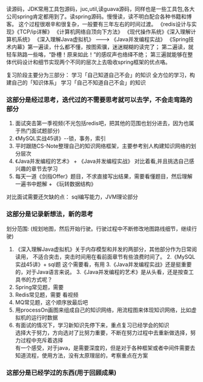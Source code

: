 读源码，JDK常用工具包源码，juc,util,读guava源码，同样也是一些工具包,各大公司spring肯定都用到了。读spring源码。慢慢读，读不明白配合各种书籍和博客。
这个过程很艰辛和很复杂，一般要有三年左右的时间过渡。
《redis设计与实现》《TCP/ip详解》 《计算机网络自顶向下方法》
《现代操作系统》《深入理解计算机系统》
《深入理解Java虚拟机》 ---> 《Java并发编程实战》
《Spring技术内幕》第一遍读，什么都不懂，按图索骥，迷迷糊糊的读完了；
第二遍读，就轻车熟路一些咯，“卧槽！原来如此！”的感叹声也络绎不绝；
第三遍就能够在整体代码设计和细节实现两个不同的层次上去吸收spring框架的优点咯。

复习阶段主要分为三部分： 
学习「自己知道自己不会」的知识 
全方位的学习，构建自己的「知识体系」 
学习「自己不知道自己不会」的知识 

### **这部分是经过思考，迭代过的不需要思考就可以去学，不会走弯路的部分**
1. 面试突击第一季视频(不光包括redis吧，把其他的范围也划分进去，因为也属于热门面试题部分)
2. 《MySQL实战45讲》--锁，事务，索引
3. 平时跟随CS-Note整理自己的知识网络框架，主要参考别人构建知识网络的划分层次
4. 《Java并发编程的艺术》 + 《Java并发编程实战》 对比着看,并且挑选自己感兴趣的章节去学习
5. 每天一道《剑指Offer》题目，不求直接写出结果，需要看懂题目，然后理解一遍书中题解 + 《玩转数据结构》

对比面试需要还欠缺的点：
sql编写能力，JVM理论部分

### **这部分是记录新想法，新的思考**
划分范围: (规划地图，然后开始行驶。行驶过程中不断修改地图路线细节，继续行驶)
1. 《深入理解Java虚拟机》关于内存模型和并发的两部分，其他部分作为日常阅读用，
不适合突击，突击时间用在看前面章节有些浪费时间了。
2.《MySQL实战45讲》+ sql题 这个需要看，有用
3.《Java并发编程实战》还是挺重要的，对于Java语言来说。
3.《Java并发编程的艺术》是从头看，还是按查工具书的方式呢？
5. Spring常见题，需要
6. Redis常见题，需要 看视频
7. MQ常见题，这个顺序放最后吧
8. 用processOn画图来组成自己的知识网络，用流程图来体现知识网络，比如虚拟机的运行时数据
9. 有面试的情况下，学习新知识先停下来，重点复习已经学会的知识  
选择大于努力，方向选对了比努力重要，不断在努力过程中去重新做选择，努力过程中充斥着选择  
有一个感受，对于java，是需要深度的，但是对于各种框架或者中间件需要去知道流程，使用方法，没有太原理层的，考察重点在方案

### **这部分是已经学过的东西(用于回顾成果)**



